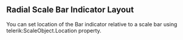 ## Radial Scale Bar Indicator Layout
You can set location of the Bar indicator relative to a scale bar using telerik:ScaleObject.Location property.

[//]: <keywords: radradialgauge, radialscale, barindicator, scaleobject, location>